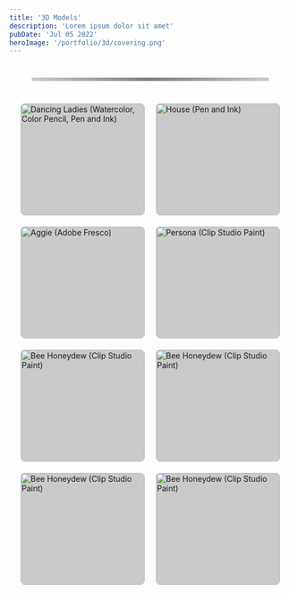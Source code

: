 ```yaml
---
title: '3D Models'
description: 'Lorem ipsum dolor sit amet'
pubDate: 'Jul 05 2022'
heroImage: '/portfolio/3d/covering.png'
---
```


<hr class="custom-line">

<div class="gallery-container">
  <div class="image-container">
    <img src="/portfolio/3d/live.png" alt="Dancing Ladies (Watercolor, Color Pencil, Pen and Ink)" />
    <div class="overlay">
      <h3>Living Room</h3>
      <p>Blender</p>
    </div>
  </div>

  <div class="image-container">
    <img src="/portfolio/3d/squidcada.gif" alt="House (Pen and Ink)" />
    <div class="overlay">
      <h3>Squidcada</h3>
      <p>Blockbench</p>
    </div>
  </div>

  <div class="image-container">
    <img src="/portfolio/3d/sofanthiel2.gif" alt="Aggie (Adobe Fresco)" />
    <div class="overlay">
      <h3>Sofantheil</h3>
      <p>Blockbench</p>
    </div>
  </div>

  <div class="image-container">
    <img src="/portfolio/3d/spider.png" alt="Persona (Clip Studio Paint)" />
    <div class="overlay">
      <h3>Spider</h3>
      <p>Blockbench</p>
    </div>
  </div>

  <div class="image-container">
    <img src="/portfolio/3d/snail.gif" alt="Bee Honeydew (Clip Studio Paint)" />
    <div class="overlay">
      <h3>Snail</h3>
      <p>Blockbench</p>
    </div>
  </div>
  
  <div class="image-container">
    <img src="/portfolio/3d/worm.png" alt="Bee Honeydew (Clip Studio Paint)" />
    <div class="overlay">
      <h3>Yearn the Worm</h3>
      <p>Blockbench</p>
    </div>
  </div>
  
  <div class="image-container">
    <img src="/portfolio/3d/metropolis3.png" alt="Bee Honeydew (Clip Studio Paint)" />
    <div class="overlay">
      <h3>TBH's Metropolis</h3>
      <p>Blender</p>
    </div>
  </div>
  
  <div class="image-container">
    <img src="/portfolio/3d/fakeleak.png" alt="Bee Honeydew (Clip Studio Paint)" />
    <div class="overlay">
      <h3>Fallen Superstructure</h3>
      <p>Blender</p>
    </div>
  </div>


<hr class="custom-line">


<style>
.custom-line {
  border: 0;
  height: 6px;
  background: linear-gradient(to right, rgba(0, 0, 0, 0.2), rgba(0, 0, 0, 0.5), rgba(0, 0, 0, 0.2));
  margin: 40px;
}

/* Gallery Container for 2-Column Layout */
.gallery-container {
  display: grid;
  grid-template-columns: repeat(2, 1fr); /* Two columns layout */
  gap: 20px; /* Space between grid items */
  justify-items: center;
  align-items: start; /* Align items to the top */
  grid-auto-rows: minmax(200px, auto); /* Dynamic row height based on content */
  margin: 0 20px; /* Margin around the container */
}

/* Single-column layout for mobile */
@media (max-width: 768px) {
  .gallery-container {
    grid-template-columns: 1fr; /* Single column for smaller screens */
  }
}

.image-container {
  position: relative;
  width: 100%;
  max-width: 100%; /* Let the container resize freely */
  overflow: hidden;
  cursor: pointer;
  transition: transform 0.3s ease-out;
  backdrop-filter: blur(10px);
  
}

.image-container img {
  width: 100%;
  height: auto;
  object-fit: cover; /* Ensures the images scale without distortion */
  display: block;
  border-radius: 8px;
  background: rgba(0, 0, 0, 0.2);
}

/* Overlay styling */
.overlay {
  position: absolute;
  bottom: 0;
  left: 0;
  right: 0;
  background: rgba(0, 0, 0, 0.5);
  color: white;
  padding: 1em;
  text-align: center;
  opacity: 0;
  transition: opacity 0.3s ease;
}

.image-container:hover .overlay {
  opacity: 1;
}

.overlay h3 {
  margin: 0;
  font-size: 1.2em;
}

.overlay p {
  margin-top: 0.5em;
  font-size: 0.9em;
}

</style>